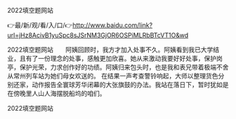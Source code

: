 2022填空题网站

👉最/新/观/看/入/口/👉http://www.baidu.com/link?url=jHz8AcivB1yuSpc8sJSrNM3GjOR6OSPiMLRbBTcVT1O&wd

2022填空题网站　　阿姨回顾时，我方才加入处事不久。阿姨看到我已大学结业，且有了一份理念的处事，感触更加欣喜。她从来激动我要好好处事，保护岗亭，保护光荣，力求创作好的功绩。阿姨归来包头时，也是我和表兄带着极端不舍从常州列车站为她们母女欢送的。
在结果一声考查警铃响起，大师以整理货色分别还家，动作报告全寰球芳华闭幕的大张旗鼓的办法。我站在落日下，暂时犹如是在傍晚里人山人海摆脱船坞的咱们。


2022填空题网站
